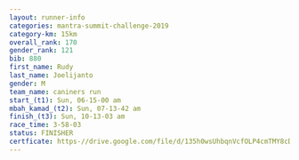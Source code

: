 ```yaml
---
layout: runner-info 
categories: mantra-summit-challenge-2019 
category-km: 15km 
overall_rank: 170
gender_rank: 121
bib: 880
first_name: Rudy
last_name: Joelijanto
gender: M
team_name: caniners run
start_(t1): Sun, 06-15-00 am
mbah_kamad_(t2): Sun, 07-13-42 am
finish_(t3): Sun, 10-13-03 am
race_time: 3-58-03
status: FINISHER
certficate: https-//drive.google.com/file/d/135h0wsUhbqnVcfOLP4cmTMY8cD8HuNcJ/view?usp=sharing
---
```

